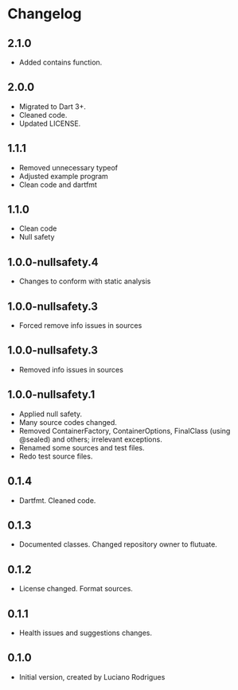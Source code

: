 # Changelog

## 2.1.0
* Added contains function.

## 2.0.0
* Migrated to Dart 3+.
* Cleaned code. 
* Updated LICENSE.

## 1.1.1
* Removed unnecessary typeof
* Adjusted example program
* Clean code and dartfmt

## 1.1.0
* Clean code 
* Null safety

## 1.0.0-nullsafety.4
* Changes to conform with static analysis

## 1.0.0-nullsafety.3
* Forced remove info issues in sources

## 1.0.0-nullsafety.3
* Removed info issues in sources

## 1.0.0-nullsafety.1

* Applied null safety.
* Many source codes changed.
* Removed ContainerFactory, ContainerOptions, FinalClass (using @sealed) and others; irrelevant exceptions.
* Renamed some sources and test files.
* Redo test source files.

## 0.1.4

* Dartfmt. Cleaned code.

## 0.1.3

* Documented classes. Changed repository owner to flutuate.

## 0.1.2

* License changed. Format sources.

## 0.1.1

* Health issues and suggestions changes.

## 0.1.0

* Initial version, created by Luciano Rodrigues
